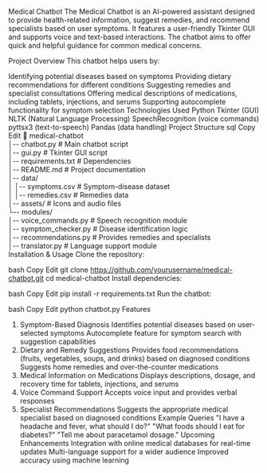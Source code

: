 Medical Chatbot
The Medical Chatbot is an AI-powered assistant designed to provide health-related information, suggest remedies, and recommend specialists based on user symptoms. It features a user-friendly Tkinter GUI and supports voice and text-based interactions. The chatbot aims to offer quick and helpful guidance for common medical concerns.

Project Overview
This chatbot helps users by:

Identifying potential diseases based on symptoms
Providing dietary recommendations for different conditions
Suggesting remedies and specialist consultations
Offering medical descriptions of medications, including tablets, injections, and serums
Supporting autocomplete functionality for symptom selection
Technologies Used
Python
Tkinter (GUI)
NLTK (Natural Language Processing)
SpeechRecognition (voice commands)
pyttsx3 (text-to-speech)
Pandas (data handling)
Project Structure
sql
Copy
Edit
📂 medical-chatbot  
│-- chatbot.py                # Main chatbot script  
│-- gui.py                     # Tkinter GUI script  
│-- requirements.txt           # Dependencies  
│-- README.md                  # Project documentation  
│-- data/  
│   │-- symptoms.csv            # Symptom-disease dataset  
│   │-- remedies.csv             # Remedies data  
│-- assets/                     # Icons and audio files  
└-- modules/  
    │-- voice_commands.py       # Speech recognition module  
    │-- symptom_checker.py       # Disease identification logic  
    │-- recommendations.py       # Provides remedies and specialists  
    │-- translator.py            # Language support module  
Installation & Usage
Clone the repository:

bash
Copy
Edit
git clone https://github.com/yourusername/medical-chatbot.git
cd medical-chatbot
Install dependencies:

bash
Copy
Edit
pip install -r requirements.txt
Run the chatbot:

bash
Copy
Edit
python chatbot.py
Features
1. Symptom-Based Diagnosis
Identifies potential diseases based on user-selected symptoms
Autocomplete feature for symptom search with suggestion capabilities
2. Dietary and Remedy Suggestions
Provides food recommendations (fruits, vegetables, soups, and drinks) based on diagnosed conditions
Suggests home remedies and over-the-counter medications
3. Medical Information on Medications
Displays descriptions, dosage, and recovery time for tablets, injections, and serums
4. Voice Command Support
Accepts voice input and provides verbal responses
5. Specialist Recommendations
Suggests the appropriate medical specialist based on diagnosed conditions
Example Queries
"I have a headache and fever, what should I do?"
"What foods should I eat for diabetes?"
"Tell me about paracetamol dosage."
Upcoming Enhancements
Integration with online medical databases for real-time updates
Multi-language support for a wider audience
Improved accuracy using machine learning
